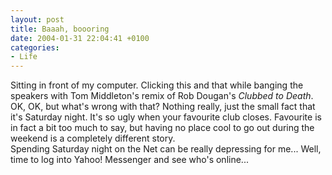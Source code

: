 ```yaml
---
layout: post
title: Baaah, boooring
date: 2004-01-31 22:04:41 +0100
categories:
- Life
---
```

<p>Sitting in front of my computer. Clicking this and that while banging the speakers with Tom Middleton's remix of Rob Dougan's <i>Clubbed to Death</i>.<br />
OK, OK, but what's wrong with that? Nothing really, just the small fact that it's Saturday night. It's so ugly when your favourite club closes. Favourite is in fact a bit too much to say, but having no place cool to go out during the weekend is a completely different story.<br />
Spending Saturday night on the Net can be really depressing for me... Well, time to log into Yahoo! Messenger and see who's online...</p>
